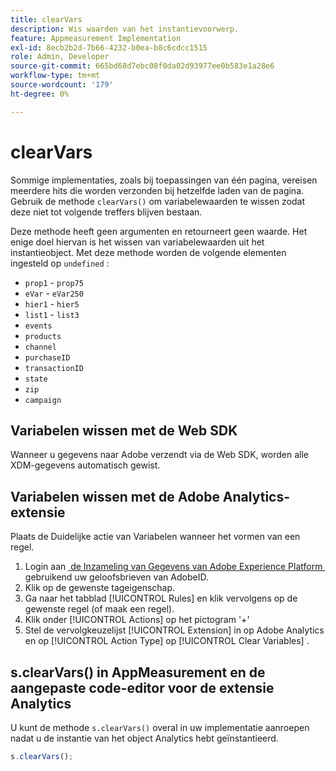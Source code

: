 ```yaml
---
title: clearVars
description: Wis waarden van het instantievoorwerp.
feature: Appmeasurement Implementation
exl-id: 8ecb2b2d-7b66-4232-b0ea-b8c6cdcc1515
role: Admin, Developer
source-git-commit: 665bd68d7ebc08f0da02d93977ee0b583e1a28e6
workflow-type: tm+mt
source-wordcount: '179'
ht-degree: 0%

---
```


# clearVars

Sommige implementaties, zoals bij toepassingen van één pagina, vereisen meerdere hits die worden verzonden bij hetzelfde laden van de pagina. Gebruik de methode `clearVars()` om variabelewaarden te wissen zodat deze niet tot volgende treffers blijven bestaan.

Deze methode heeft geen argumenten en retourneert geen waarde. Het enige doel hiervan is het wissen van variabelewaarden uit het instantieobject. Met deze methode worden de volgende elementen ingesteld op `undefined` :

* `prop1` - `prop75`
* `eVar` - `eVar250`
* `hier1` - `hier5`
* `list1` - `list3`
* `events`
* `products`
* `channel`
* `purchaseID`
* `transactionID`
* `state`
* `zip`
* `campaign`

## Variabelen wissen met de Web SDK

Wanneer u gegevens naar Adobe verzendt via de Web SDK, worden alle XDM-gegevens automatisch gewist.

## Variabelen wissen met de Adobe Analytics-extensie

Plaats de Duidelijke actie van Variabelen wanneer het vormen van een regel.

1. Login aan [&#x200B; de Inzameling van Gegevens van Adobe Experience Platform &#x200B;](https://experience.adobe.com/data-collection) gebruikend uw geloofsbrieven van AdobeID.
2. Klik op de gewenste tageigenschap.
3. Ga naar het tabblad [!UICONTROL Rules] en klik vervolgens op de gewenste regel (of maak een regel).
4. Klik onder [!UICONTROL Actions] op het pictogram &#39;+&#39;
5. Stel de vervolgkeuzelijst [!UICONTROL Extension] in op Adobe Analytics en op [!UICONTROL Action Type] op [!UICONTROL Clear Variables] .

## s.clearVars() in AppMeasurement en de aangepaste code-editor voor de extensie Analytics

U kunt de methode `s.clearVars()` overal in uw implementatie aanroepen nadat u de instantie van het object Analytics hebt geïnstantieerd.

```js
s.clearVars();
```
